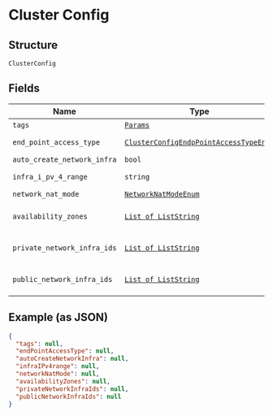 
# Cluster Config

## Structure

`ClusterConfig`

## Fields

| Name | Type | Tags | Description |
|  --- | --- | --- | --- |
| `tags` | [`Params`](../../doc/models/params.md) | Optional | - |
| `end_point_access_type` | [`ClusterConfigEndpPointAccessTypeEnum`](../../doc/models/cluster-config-endp-point-access-type-enum.md) | Optional | **Default**: `'privateAccess'` |
| `auto_create_network_infra` | `bool` | Optional | **Default**: `True` |
| `infra_i_pv_4_range` | `string` | Optional | **Default**: `'192.168.0.0/16'` |
| `network_nat_mode` | [`NetworkNatModeEnum`](../../doc/models/network-nat-mode-enum.md) | Optional | **Default**: `'single'` |
| `availability_zones` | [`List of ListString`](../../doc/models/list-string.md) | Optional | **Constraints**: *Maximum Items*: `100` |
| `private_network_infra_ids` | [`List of ListString`](../../doc/models/list-string.md) | Optional | **Constraints**: *Maximum Items*: `100` |
| `public_network_infra_ids` | [`List of ListString`](../../doc/models/list-string.md) | Optional | **Constraints**: *Maximum Items*: `100` |

## Example (as JSON)

```json
{
  "tags": null,
  "endPointAccessType": null,
  "autoCreateNetworkInfra": null,
  "infraIPv4range": null,
  "networkNatMode": null,
  "availabilityZones": null,
  "privateNetworkInfraIds": null,
  "publicNetworkInfraIds": null
}
```

